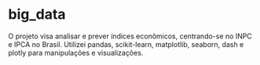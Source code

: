 # big_data
O projeto visa analisar e prever índices econômicos, centrando-se no INPC e IPCA no Brasil. Utilizei pandas, scikit-learn, matplotlib, seaborn, dash e plotly para manipulações e visualizações.
